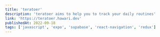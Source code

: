 ```yaml
---
title: 'teratoer'
description: 'teratoer aims to help you to track your daily routines'
link: 'https://teratoer.hawari.dev'
publishedAt: 2022-09-18
tags: ['javascript', 'expo', 'supabase', 'react-navigation', 'redux']
---
```

